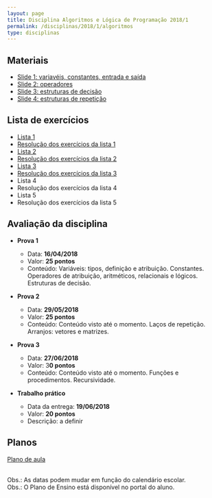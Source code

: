 ```yaml
---
layout: page
title: Disciplina Algoritmos e Lógica de Programação 2018/1
permalink: /disciplinas/2018/1/algoritmos
type: disciplinas
---
```

## Materiais
* [Slide 1: variavéis, constantes, entrada e saída](https://marcoaugustoandrade.github.io/slides-algoritmos-1-variaveis-constantes-entrada-saida/)
* [Slide 2: operadores](https://marcoaugustoandrade.github.io/slides-algoritmos-2-operadores/)
* [Slide 3: estruturas de decisão](https://marcoaugustoandrade.github.io/slides-algoritmos-3-estruturas-de-decisao/)
* [Slide 4: estruturas de repetição](https://marcoaugustoandrade.github.io/slides-algoritmos-4-lacos-de-repeticao/)

## Lista de exercícios
* [Lista 1](https://github.com/marcoinf/marcoinf.github.io/raw/master/downloads/algoritmos/lista-1.pdf)
* [Resolução dos exercícios da lista 1](https://github.com/marcoaugustoandrade/algoritmos-lista-1)
* [Lista 2](https://github.com/marcoinf/marcoinf.github.io/raw/master/downloads/algoritmos/lista-2.pdf)
* [Resolução dos exercícios da lista 2](https://github.com/marcoaugustoandrade/algoritmos-lista-2)
* [Lista 3](https://github.com/marcoinf/marcoinf.github.io/raw/master/downloads/algoritmos/lista-3.pdf)
* [Resolução dos exercícios da lista 3](https://github.com/marcoaugustoandrade/algoritmos-lista-3)
* Lista 4
* Resolução dos exercícios da lista 4
* Lista 5
* Resolução dos exercícios da lista 5

## Avaliação da disciplina

- **Prova 1**
  - Data: **16/04/2018**
  - Valor: **25 pontos**
  - Conteúdo: Variáveis: tipos, definição e atribuição. Constantes. Operadores de atribuição, aritméticos, relacionais e lógicos. Estruturas de decisão.
  
- **Prova 2**
  - Data: **29/05/2018**
  - Valor: **25 pontos**
  - Conteúdo: Conteúdo visto até o momento. Laços de repetição. Arranjos: vetores e matrizes.
  
- **Prova 3**
  - Data: **27/06/2018**
  - Valor: 3**0 pontos**
  - Conteúdo: Conteúdo visto até o momento. Funções e procedimentos. Recursividade.
  
- **Trabalho prático**
  - Data da entrega: **19/06/2018**
  - Valor: **20 pontos**
  - Descrição: a definir

## Planos
[Plano de aula](https://docs.google.com/spreadsheets/d/164lmjU63DAGTboSR4n-ktQv8ZjIHVNnaY3RAg2m2ksc/edit?usp=sharing)

<br>Obs.: As datas podem mudar em função do calendário escolar.
<br>Obs.: O Plano de Ensino está disponível no portal do aluno.
